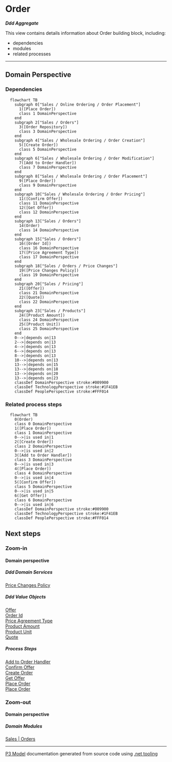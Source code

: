 ﻿
# Order

***Ddd Aggregate***  

This view contains details information about Order building block, including:
- dependencies
- modules
- related processes  

---



## Domain Perspective


### Dependencies

```mermaid
  flowchart TB
    subgraph 0["Sales / Online Ordering / Order Placement"]
      1([Place Order])
      class 1 DomainPerspective
    end
    subgraph 2["Sales / Orders"]
      3([Order Repository])
      class 3 DomainPerspective
    end
    subgraph 4["Sales / Wholesale Ordering / Order Creation"]
      5([Create Order])
      class 5 DomainPerspective
    end
    subgraph 6["Sales / Wholesale Ordering / Order Modification"]
      7([Add to Order Handler])
      class 7 DomainPerspective
    end
    subgraph 8["Sales / Wholesale Ordering / Order Placement"]
      9([Place Order])
      class 9 DomainPerspective
    end
    subgraph 10["Sales / Wholesale Ordering / Order Pricing"]
      11([Confirm Offer])
      class 11 DomainPerspective
      12([Get Offer])
      class 12 DomainPerspective
    end
    subgraph 13["Sales / Orders"]
      14(Order)
      class 14 DomainPerspective
    end
    subgraph 15["Sales / Orders"]
      16([Order Id])
      class 16 DomainPerspective
      17([Price Agreement Type])
      class 17 DomainPerspective
    end
    subgraph 18["Sales / Orders / Price Changes"]
      19([Price Changes Policy])
      class 19 DomainPerspective
    end
    subgraph 20["Sales / Pricing"]
      21([Offer])
      class 21 DomainPerspective
      22([Quote])
      class 22 DomainPerspective
    end
    subgraph 23["Sales / Products"]
      24([Product Amount])
      class 24 DomainPerspective
      25([Product Unit])
      class 25 DomainPerspective
    end
    0-->|depends on|13
    2-->|depends on|13
    4-->|depends on|13
    6-->|depends on|13
    8-->|depends on|13
    10-->|depends on|13
    13-->|depends on|15
    13-->|depends on|18
    13-->|depends on|20
    13-->|depends on|23
    classDef DomainPerspective stroke:#009900
    classDef TechnologyPerspective stroke:#1F41EB
    classDef PeoplePerspective stroke:#FFF014
```

### Related process steps

```mermaid
  flowchart TB
    0(Order)
    class 0 DomainPerspective
    1([Place Order])
    class 1 DomainPerspective
    0-->|is used in|1
    2([Create Order])
    class 2 DomainPerspective
    0-->|is used in|2
    3([Add to Order Handler])
    class 3 DomainPerspective
    0-->|is used in|3
    4([Place Order])
    class 4 DomainPerspective
    0-->|is used in|4
    5([Confirm Offer])
    class 5 DomainPerspective
    0-->|is used in|5
    6([Get Offer])
    class 6 DomainPerspective
    0-->|is used in|6
    classDef DomainPerspective stroke:#009900
    classDef TechnologyPerspective stroke:#1F41EB
    classDef PeoplePerspective stroke:#FFF014
```

## Next steps


### Zoom-in


#### Domain perspective


##### Ddd Domain Services

[Price Changes Policy](PriceChanges/PriceChangesPolicy.md)  

##### Ddd Value Objects

[Offer](../Pricing/Offer.md)  
[Order Id](OrderId.md)  
[Price Agreement Type](PriceAgreementType.md)  
[Product Amount](../Products/ProductAmount.md)  
[Product Unit](../Products/ProductUnit.md)  
[Quote](../Pricing/Quote.md)  

##### Process Steps

[Add to Order Handler](../WholesaleOrdering/OrderModification/AddToOrderHandler.md)  
[Confirm Offer](../WholesaleOrdering/OrderPricing/ConfirmOffer.md)  
[Create Order](../WholesaleOrdering/OrderCreation/CreateOrder.md)  
[Get Offer](../WholesaleOrdering/OrderPricing/GetOffer.md)  
[Place Order](../OnlineOrdering/OrderPlacement/PlaceOrder.md)  
[Place Order](../WholesaleOrdering/OrderPlacement/PlaceOrder.md)  

### Zoom-out


#### Domain perspective


##### Domain Modules

[Sales | Orders](Orders.md)  

---

[P3 Model](https://github.com/P3-model/P3-model) documentation generated from source code using [.net tooling](https://github.com/P3-model/P3-model-dotnet)